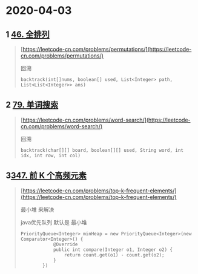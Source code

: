 # 2020-04-03

## 1 [46. 全排列](https://leetcode-cn.com/problems/permutations/)

> [https://leetcode-cn.com/problems/permutations/](https://leetcode-cn.com/problems/permutations/)
>
> 回溯
>
> ```
> backtrack(int[]nums, boolean[] used, List<Integer> path, List<List<Integer>> ans)
> ```

## 2 [79. 单词搜索](https://leetcode-cn.com/problems/word-search/)

> [https://leetcode-cn.com/problems/word-search/](https://leetcode-cn.com/problems/word-search/)
>
> 回溯
>
> ```
> backtrack(char[][] board, boolean[][] used, String word, int idx, int row, int col)
> ```

## 3[347. 前 K 个高频元素](https://leetcode-cn.com/problems/top-k-frequent-elements/)

> [https://leetcode-cn.com/problems/top-k-frequent-elements/](https://leetcode-cn.com/problems/top-k-frequent-elements/)
>
> 最小堆 来解决
>
> java优先队列 默认是 最小堆
>
> ```
> PriorityQueue<Integer> minHeap = new PriorityQueue<Integer>(new Comparator<Integer>() {
>             @Override
>             public int compare(Integer o1, Integer o2) {
>                 return count.get(o1) - count.get(o2);
>             }
>         })
> ```



